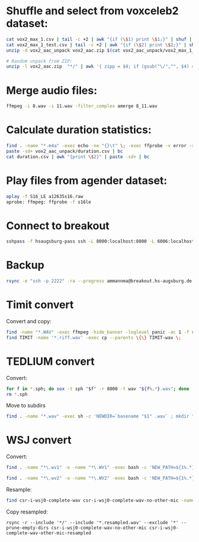 # Shuffle and select from voxceleb2 dataset:
```bash
cat vox2_max_1.csv | tail -c +2 | awk "{if (\$1) print \$1;}" | shuf | head -n 50 > vox2_max_1_m.csv
cat vox2_max_1_test.csv | tail -c +2 | awk "{if (\$2) print \$2;}" | shuf | head -n 17 | cut -c 6-
unzip -d vox2_aac_unpack vox2_aac.zip $(cat vox2_aac_unpack/vox2_max_1_f.csv vox2_aac_unpack/vox2_max_1_m.csv)

# Random unpack from ZIP:
unzip -l vox2_aac.zip  "*/" | awk '{ zipp = $4; if (gsub("\/","", $4) == 3) { print $1 zipp"*" }}' | shuf | head -n 100
```

# Merge audio files:
```bash
ffmpeg -i 8.wav -i 11.wav -filter_complex amerge 8_11.wav
```

# Calculate duration statistics:
```bash
find . -name "*.m4a" -exec echo -ne "{}\t" \; -exec ffprobe -v error -show_entries format=duration -of default=noprint_wrappers=1:nokey=1 {} \; > duration.csv
paste -sd+ vox2_aac_unpack/duration.csv | bc
cat duration.csv | awk "{print \$2}" | paste -sd+ | bc
```

# Play files from agender dataset:
```bash
aplay -f S16_LE a12635s16.raw
aprobe: ffmpeg: ffprobe -f s16le
```

# Connect to breakout
```bash
sshpass -f hsaugsburg-pass ssh -L 8000:localhost:8000 -L 6006:localhost:6006 -L 8888:localhost:8888 ammannma@breakout.hs-augsburg.de -p2222 -t tmux attach -t 0
```

# Backup
```bash
rsync -e "ssh -p 2222" -ra --progress ammannma@breakout.hs-augsburg.de:/rzhome/ammannma/*backup* .
```

# Timit convert
Convert and copy:
```bash
find -name "*.WAV" -exec ffmpeg -hide_banner -loglevel panic -ac 1 -f s16le -ar 16000 -i {} -ac 1 -acodec pcm_f32le -ar 8000 {}.riff.wav \;
find TIMIT -name '*.riff.wav' -exec cp --parents \{\} TIMIT-wav \;
```

# TEDLIUM convert
Convert:
```bash
for f in *.sph; do sox -t sph "$f" -r 8000 -t wav "${f%.*}.wav"; done
rm *.sph
```
Move to subdirs
```bash
find . -name "*.wav" -exec sh -c 'NEWDIR=`basename "$1" .wav` ; mkdir "$NEWDIR" ; mv "$1" "$NEWDIR" ' _ {} \;
```

# WSJ convert
Convert:
```bash
find . -name "*\.wv1" -o -name "*\.WV1" -exec bash -c 'NEW_PATH=${1%.*}.wav; NEW_PATH=../csr-i-wsj0-complete-wav/${NEW_PATH^^}; mkdir -p $(dirname $NEW_PATH); /fast/ammannma/speech-separation/sph2pipe_v2.5/sph2pipe -f wav $1 $NEW_PATH' _ {} \;
```
```bash
find . -name "*\.wv2" -o -name "*\.WV2" -exec bash -c 'NEW_PATH=${1%.*}.wav; NEW_PATH=../csr-i-wsj0-complete-wav-no-other-mic/${NEW_PATH^^}; mkdir -p $(dirname $NEW_PATH); /fast/ammannma/speech-separation/sph2pipe_v2.5/sph2pipe -f wav $1 $NEW_PATH' _ {} \;
```
Resample:
```bash
find csr-i-wsj0-complete-wav csr-i-wsj0-complete-wav-no-other-mic -name "*.WAV" -exec ffmpeg -hide_banner -loglevel panic -i {} -ac 1 -acodec pcm_f32le -ar 8000 {}.resampled.wav \;
```
Copy resampled:
```
rsync -r --include '*/' --include '*.resampled.wav' --exclude '*' --prune-empty-dirs csr-i-wsj0-complete-wav-no-other-mic csr-i-wsj0-complete-wav-other-mic-resampled
```